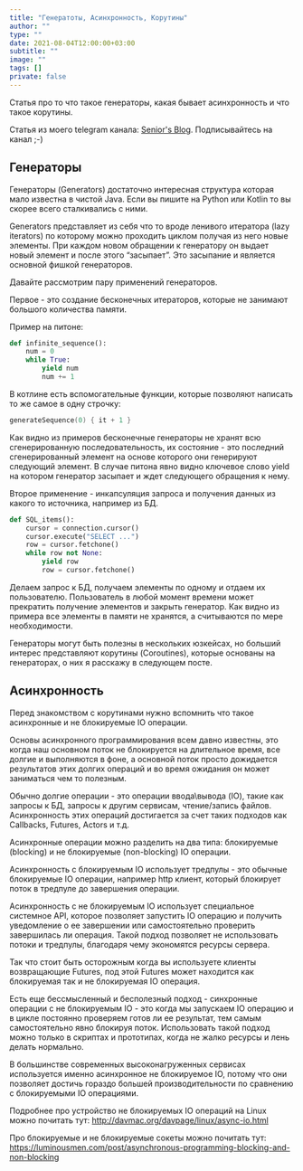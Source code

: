 ```yaml
---
title: "Генератоты, Асинхронность, Корутины"
author: ""
type: ""
date: 2021-08-04T12:00:00+03:00
subtitle: ""
image: ""
tags: []
private: false
---
```

Статья про то что такое генераторы, какая бывает асинхронность и что такое корутины.

<!--more-->
Статья из моего telegram канала: [Senior's Blog](https://t.me/seniorsITBlog). Подписывайтесь на канал ;-)

## Генераторы
Генераторы (Generators) достаточно интересная структура которая мало известна в чистой Java. Если вы пишите на Python или Kotlin то вы скорее всего сталкивались с ними.

Generators представляет из себя что то вроде ленивого итератора (lazy iterators) по которому можно проходить циклом получая из него новые элементы. При каждом новом обращении к генератору он выдает новый элемент и после этого “засыпает”. Это засыпание и является основной фишкой генераторов.

Давайте рассмотрим пару применений генераторов.

Первое - это создание бесконечных итераторов, которые не занимают большого количества памяти.

Пример на питоне:
```python
def infinite_sequence():
    num = 0
    while True:
        yield num
        num += 1
```

В котлине есть вспомогательные функции, которые позволяют написать то же самое в одну строчку:

```kotlin
generateSequence(0) { it + 1 }
```

Как видно из примеров бесконечные генераторы не хранят всю сгенерированную последовательность, их состояние - это последний сгенерированный элемент на основе которого они генерируют следующий элемент. В случае питона явно видно ключевое слово yield на котором генератор засыпает и ждет следующего обращения к нему.

Второе применение - инкапсуляция запроса и получения данных из какого то источника, например из БД.

```python
def SQL_items():
    cursor = connection.cursor()
    cursor.execute("SELECT ...")
    row = cursor.fetchone()
    while row not None:
        yield row
        row = cursor.fetchone()
```

Делаем запрос к БД, получаем элементы по одному и отдаем их пользователю. Пользователь в любой момент времени может прекратить получение элементов и закрыть генератор. Как видно из примера все элементы в памяти не хранятся, а считываются по мере необходимости.

Генераторы могут быть полезны в нескольких юзкейсах, но больший интерес представляют корутины (Coroutines), которые основаны на генераторах, о них я расскажу в следующем посте.

## Асинхронность
Перед знакомством с корутинами нужно вспомнить что такое асинхронные и не блокируемые IO операции. 

Основы асинхронного программирования всем давно известны, это когда наш основном поток не блокируется на длительное время, все долгие и выполняются в фоне, а основной поток просто дожидается результатов этих долгих операций и во время ожидания он может заниматься чем то полезным.

Обычно долгие операции - это операции ввода\вывода (IO), такие как запросы к БД, запросы к другим сервисам, чтение/запись файлов. Асинхронность этих операций достигается за счет таких подходов как Callbacks, Futures, Actors и т.д.

Асинхронные операции можно разделить на два типа: блокируемые (blocking) и не блокируемые (non-blocking) IO операции.

Асинхронность c блокируемым IO использует тредпулы - это обычные блокируемые IO операции, например http клиент,  который блокирует поток в тредпуле до завершения операции. 

Асинхронность с не блокируемым IO использует специальное системное API, которое позволяет запустить IO операцию и получить уведомление о ее завершении или самостоятельно проверить завершилась ли операция. Такой подход позволяет не использовать потоки и тредпулы, благодаря чему экономятся ресурсы сервера.

Так что стоит быть осторожным когда вы используете клиенты возвращающие Futures, под этой Futures может находится как блокируемая так и не блокируемая IO операция.

Есть еще бессмысленный и бесполезный подход - синхронные операции с не блокируемым IO - это когда мы запускаем IO операцию и в цикле постоянно проверяем готов ли ее результат, тем самым самостоятельно явно блокируя поток. Использовать такой подход можно только в скриптах и прототипах, когда не жалко ресурсы и лень делать нормально.

В большинстве современных высоконагруженных сервисах используется именно асинхронное не блокируемое IO, потому что они позволяет достичь гораздо большей производительности по сравнению с блокируемыми IO операциями.

Подробнее про устройство не блокируемых IO операций на Linux можно почитать тут:
http://davmac.org/davpage/linux/async-io.html

Про блокируемые и не блокируемые сокеты можно почитать тут:
https://luminousmen.com/post/asynchronous-programming-blocking-and-non-blocking
